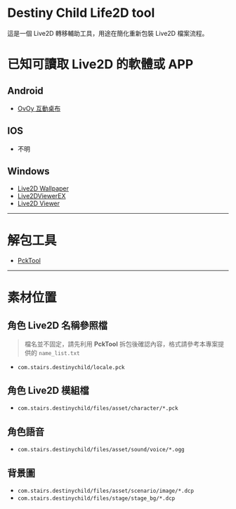 # Destiny Child Life2D tool

這是一個 Live2D 轉移輔助工具，用途在簡化重新包裝 Live2D 檔案流程。

# 已知可讀取 Live2D 的軟體或 APP

## Android

- [OvOy 互動桌布](https://play.google.com/store/apps/details?id=mobi.ovoy.iwp)

## IOS

- 不明

## Windows

- [Live2D Wallpaper](https://pastebin.com/ekEA4Zh7)
- [Live2DViewerEX](https://store.steampowered.com/app/616720/Live2DViewerEX/)
- [Live2D Viewer](http://www.live2d.com/usermanual/cubism2_cn/tools/live2d-viewer.html)

---

# 解包工具

- [PckTool](https://bitbucket.org/tsanie/pcktool)

---

# 素材位置

## 角色 Live2D 名稱參照檔

> 檔名並不固定，請先利用 **PckTool** 拆包後確認內容，格式請參考本專案提供的 `name_list.txt`

- `com.stairs.destinychild/locale.pck`

## 角色 Live2D 模組檔

- `com.stairs.destinychild/files/asset/character/*.pck`

## 角色語音

- `com.stairs.destinychild/files/asset/sound/voice/*.ogg`

## 背景圖

- `com.stairs.destinychild/files/asset/scenario/image/*.dcp`
- `com.stairs.destinychild/files/stage/stage_bg/*.dcp`
